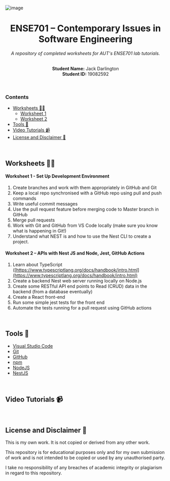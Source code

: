 ![image](https://github.com/user-attachments/assets/42c936fa-afb5-4ed1-81f1-6c76911290df)<h1 align="center">ENSE701 – Contemporary Issues in Software Engineering</h1>
<div align="center">
  <i>A repository of completed worksheets for AUT's ENSE701 lab tutorials.</i>
  <br/>
  <br/>
  <p>
    <b>Student Name:</b> Jack Darlington<br/>
    <b>Student ID:</b> 19082592
  </p>
</div>
<br/>

### Contents
  - [Worksheets 👨‍💻](#worksheets-)
      - [Worksheet 1](#worksheet-1-)
      - [Worksheet 2](#worksheet-2-)
  - [Tools 🧰](#tools-)
  - [Video Tutorials 📹](#video-tutorials-)
  - [License and Disclaimer 📄](#license-and-disclaimer-)

<br/>

## Worksheets 👨‍💻

#### Worksheet 1 - Set Up Development Environment
1. Create branches and work with them appropriately in GitHub and Git
2. Keep a local repo synchronised with a GitHub repo using pull and push commands
3. Write useful commit messages
4. Use the pull request feature before merging code to Master branch in GitHub
5. Merge pull requests 
6. Work with Git and GitHub from VS Code locally (make sure you know what is happening in Git!)
7. Understand what NEST is and how to use the Nest CLI to create a project.

#### Worksheet 2 – APIs with Nest JS and Node, Jest, GitHub Actions
1. Learn about TypeScript ([https://www.typescriptlang.org/docs/handbook/intro.html](https://www.typescriptlang.org/docs/handbook/intro.html)
2. Create a backend Nest web server running locally on Node.js
3. Create some RESTful API end points to Read (CRUD) data in the backend (from a database eventually)
4. Create a React front-end
5. Run some simple jest tests for the front end
6. Automate the tests running for a pull request using GitHub actions

<br/>

## Tools 🧰
- [Visual Studio Code](https://code.visualstudio.com/)
- [Git](https://git-scm.com/)
- [GitHub](https://github.com/join/)
- [npm](https://www.npmjs.com/)
- [NodeJS](https://nodejs.org/)
- [NestJS](https://nestjs.com/)

<br/>

## Video Tutorials 📹

<br/>

## License and Disclaimer 📄

This is my own work. It is not copied or derived from any other work.

This repository is for educational purposes only and for my own submission of work 
and is not intended to be copied or used by any unauthorised party.

I take no responsibility of any breaches of academic integrity or plagiarism in 
regard to this repository.

